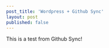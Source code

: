 ```yaml
---
post_title: 'Wordpress + Github Sync'
layout: post
published: false
---
```

This is a test from Github Sync!